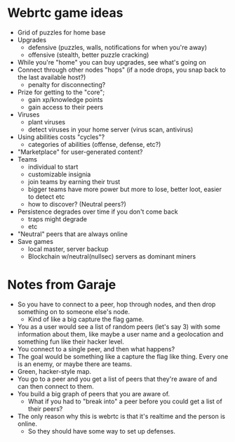 # Webrtc game ideas

* Grid of puzzles for home base
* Upgrades
  - defensive (puzzles, walls, notifications for when you're away)
  - offensive (stealth, better puzzle cracking)
* While you're "home" you can buy upgrades, see what's going on
* Connect through other nodes "hops" (if a node drops, you snap back to the last available host?)
  - penalty for disconnecting?
* Prize for getting to the "core";
  - gain xp/knowledge points
  - gain access to their peers
* Viruses
  - plant viruses
  - detect viruses in your home server (virus scan, antivirus)
* Using abilities costs "cycles"?
  - categories of abilities (offense, defense, etc?)
* "Marketplace" for user-generated content?
* Teams
  - individual to start
  - customizable insignia
  - join teams by earning their trust
  - bigger teams have more power but more to lose, better loot, easier to detect etc
  - how to discover? (Neutral peers?)
* Persistence degrades over time if you don't come back
  - traps might degrade
  - etc
* "Neutral" peers that are always online
* Save games
  - local master, server backup
  - Blockchain w/neutral(nullsec) servers as dominant miners

# Notes from Garaje

* So you have to connect to a peer, hop through nodes, and then drop something on to someone else's node.
  - Kind of like a big capture the flag game.
* You as a user would see a list of random peers (let's say 3) with some information about them, like maybe a user name and a geolocation and something fun like their hacker level.
* You connect to a single peer, and then what happens?
* The goal would be something like a capture the flag like thing. Every one is an enemy, or maybe there are teams.
* Green, hacker-style map.
* You go to a peer and you get a list of peers that they're aware of and can then connect to them.
* You build a big graph of peers that you are aware of.
  - What if you had to "break into" a peer before you could get a list of their peers?
* The only reason why this is webrtc is that it's realtime and the person is online.
  - So they should have some way to set up defenses.